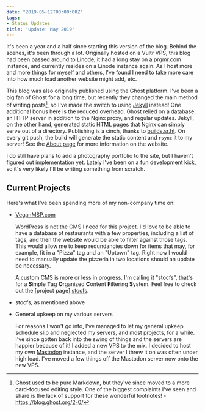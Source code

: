 ```yaml
---
date: "2019-05-12T00:00:00Z"
tags:
- Status Updates
title: 'Update: May 2019'
---
```


It's been a year and a half since starting this version of the blog.
Behind the scenes, it's been through a lot. Originally hosted on a Vultr
VPS, this blog had been passed around to Linode, it had a long stay on a
prgmr.com instance, and currently resides on a Linode instance again. As
I host more and more things for myself and others, I've found I need to
take more care into how much load another website might add, etc.

This blog was also originally published using the Ghost platform. I've
been a big fan of Ghost for a long time, but recently they changed the
main method of writing posts[^1], so I've made the switch to using
[Jekyll][jekyll] instead! One additional bonus here is the reduced
overhead. Ghost relied on a database, an HTTP server in addition to the
Nginx proxy, and regular updates. Jekyll, on the other hand, generated
static HTML pages that Nginx can simply serve out of a directory.
Publishing is a cinch, thanks to [builds.sr.ht][buildssrht]. On every git
push, the build will generate the static content and `rsync` it to my
server! See the [About page](/about/#about-this-site) for more
information on the website.

I do still have plans to add a photography portfolio to the site, but I
haven't figured out implementation yet. Lately I've been on a fun
development kick, so it's very likely I'll be writing something from
scratch.

## Current Projects

Here's what I've been spending more of my non-company time on:

- [VeganMSP.com]

    WordPress is not the CMS I need for this project. I'd love to be
    able to have a database of restaurants with a few properties,
    including a list of tags, and then the website would be able to
    filter against those tags. This would allow me to keep redundancies
    down for items that may, for example, fit in a "Pizza" tag and
    an "Uptown" tag. Right now I would need to manually update the
    pizzeria in two locations should an update be necessary.

    A custom CMS is more or less in progress. I'm calling it "stocfs",
    that's for a **S**imple **T**ag **O**rganized **C**ontent
    **F**iltering **S**ystem. Feel free to check out the [project page]
    [stocfs].

- stocfs, as mentioned above
- General upkeep on my various servers

    For reasons I won't go into, I've managed to let my general upkeep
    schedule slip and neglected my servers, and most projects, for
    a while. I've since gotten back into the swing of things and the
    servers are happier because of it! I added a new VPS to the mix. I
    decided to host my own [Mastodon] instance, and the server I threw
    it on was often under high load. I've moved a few things off the
    Mastodon server now onto the new VPS.

[jekyll]: https://jekyllrb.com/
[buildssrht]: https://builds.sr.ht/
[VeganMSP.com]: https://veganmsp.com/
[stocfs]: /projects/stocfs.html
[Mastodon]: https://joinmastodon.org/

[^1]: Ghost used to be pure Markdown, but they've since moved to a more
    card-focused editing style. One of the biggest complaints I've seen
    and share is the lack of support for these wonderful footnotes! -
    <https://blog.ghost.org/2-0/>
